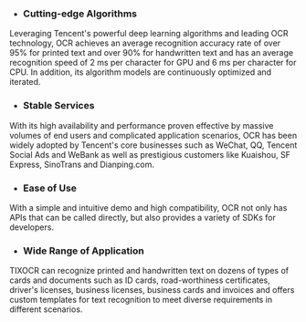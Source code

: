 - ### Cutting-edge Algorithms
Leveraging Tencent's powerful deep learning algorithms and leading OCR technology, OCR achieves an average recognition accuracy rate of over 95% for printed text and over 90% for handwritten text and has an average recognition speed of 2 ms per character for GPU and 6 ms per character for CPU. In addition, its algorithm models are continuously optimized and iterated.

- ### Stable Services
With its high availability and performance proven effective by massive volumes of end users and complicated application scenarios, OCR has been widely adopted by Tencent's core businesses such as WeChat, QQ, Tencent Social Ads and WeBank as well as prestigious customers like Kuaishou, SF Express, SinoTrans and Dianping.com.

- ### Ease of Use
With a simple and intuitive demo and high compatibility, OCR not only has APIs that can be called directly, but also provides a variety of SDKs for developers.

- ### Wide Range of Application
TIXOCR can recognize printed and handwritten text on dozens of types of cards and documents such as ID cards, road-worthiness certificates, driver's licenses, business licenses, business cards and invoices and offers custom templates for text recognition to meet diverse requirements in different scenarios.
